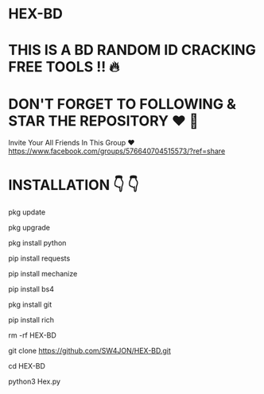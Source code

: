 # HEX-BD 
# THIS IS A BD RANDOM ID CRACKING FREE TOOLS ‼️ 🔥

# DON'T FORGET TO FOLLOWING & STAR THE REPOSITORY ❤️ 💞

Invite Your All Friends In This Group ❤️
https://www.facebook.com/groups/576640704515573/?ref=share

# INSTALLATION 👇 👇

pkg update

pkg upgrade

pkg install python

pip install requests

pip install mechanize

pip install bs4

pkg install git

pip install rich

rm -rf HEX-BD

git clone https://github.com/SW4JON/HEX-BD.git

cd HEX-BD

python3 Hex.py 



